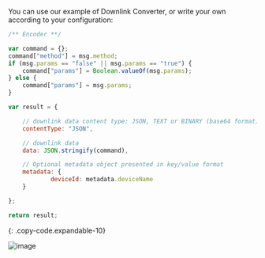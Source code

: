 You can use our example of Downlink Converter, or write your own according to your configuration:

```javascript
/** Encoder **/

var command = {};
command["method"] = msg.method;
if (msg.params == "false" || msg.params == "true") {
    command["params"] = Boolean.valueOf(msg.params);
} else {
    command["params"] = msg.params;
}

var result = {

    // downlink data content type: JSON, TEXT or BINARY (base64 format)
    contentType: "JSON",

    // downlink data
    data: JSON.stringify(command),

    // Optional metadata object presented in key/value format
    metadata: {
            deviceId: metadata.deviceName
    }

};

return result;
```
{: .copy-code.expandable-10}

![image](https://img.thingsboard.io/user-guide/integrations/particle/particle-create-downlink-tbel.png)